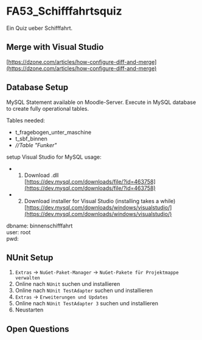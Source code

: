 # FA53_Schifffahrtsquiz

Ein Quiz ueber Schifffahrt.    
     
## Merge with Visual Studio
     
[https://dzone.com/articles/how-configure-diff-and-merge](https://dzone.com/articles/how-configure-diff-and-merge)    
     
## Database Setup
     
MySQL Statement available on Moodle-Server. Execute in MySQL database to create fully operational tables.    
    
Tables needed:
* t_fragebogen_unter_maschine    
* t_sbf_binnen     
* *//Table "Funker"*
        
setup Visual Studio for MySQL usage:

* 1. Download .dll    
  [https://dev.mysql.com/downloads/file/?id=463758](https://dev.mysql.com/downloads/file/?id=463758)
* 2. Download installer for Visual Studio (installing takes a while)    
  [https://dev.mysql.com/downloads/windows/visualstudio/](https://dev.mysql.com/downloads/windows/visualstudio/)        

dbname: binnenschifffahrt    
user: root    
pwd:     

## NUnit Setup

1. `Extras` -> `NuGet-Paket-Manager` -> `NuGet-Pakete für Projektmappe verwalten`
2. Online nach `NUnit` suchen und installieren
3. Online nach `NUnit TestAdapter` suchen und installieren
4. `Extras` -> `Erweiterungen und Updates`
5. Online nach `NUnit TestAdapter 3` suchen und installieren
6. Neustarten

## Open Questions
     

